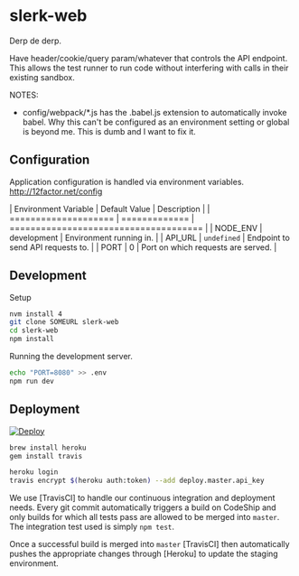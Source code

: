 # slerk-web

Derp de derp.


Have header/cookie/query param/whatever that controls the API endpoint. This allows the test runner to run code without interfering with calls in their existing sandbox.

NOTES:
 * config/webpack/*.js has the .babel.js extension to automatically invoke babel. Why this can't be configured as an environment setting or global is beyond me. This is dumb and I want to fix it.

## Configuration

Application configuration is handled via environment variables. http://12factor.net/config

| Environment Variable | Default Value | Description                           |
| ==================== | ============= | ===================================== |
| NODE_ENV             | development   | Environment running in.               |
| API_URL              | `undefined`   | Endpoint to send API requests to.     |
| PORT                 | 0             | Port on which requests are served.    |

## Development

Setup

```sh
nvm install 4
git clone SOMEURL slerk-web
cd slerk-web
npm install
```

Running the development server.

```sh
echo "PORT=8080" >> .env
npm run dev
```

## Deployment

[![Deploy](https://www.herokucdn.com/deploy/button.svg)](https://heroku.com/deploy?template=https://github.com/metalabdesign/slerk-web)


```sh
brew install heroku
gem install travis

heroku login
travis encrypt $(heroku auth:token) --add deploy.master.api_key
```


We use [TravisCI] to handle our continuous integration and deployment needs. Every git commit automatically triggers a build on CodeShip and only builds for which all tests pass are allowed to be merged into `master`. The integration test used is simply `npm test`.

Once a successful build is merged into `master` [TravisCI] then automatically pushes the appropriate changes through [Heroku] to update the staging environment.
